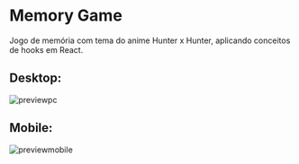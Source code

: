 # Memory Game

Jogo de memória com tema do anime Hunter x Hunter, aplicando conceitos de hooks em React.

## Desktop:
![previewpc](https://user-images.githubusercontent.com/98189814/227023841-56d0a726-311d-44e1-97de-0e23ad3e8207.png)

## Mobile:
![previewmobile](https://user-images.githubusercontent.com/98189814/227024054-07f9c0e4-75d1-451f-8c12-4e6236998e21.png)
